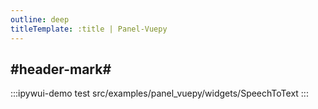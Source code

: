 ```yaml
---
outline: deep
titleTemplate: :title | Panel-Vuepy
---
```


## #header-mark#
:::ipywui-demo test
src/examples/panel_vuepy/widgets/SpeechToText
::: 